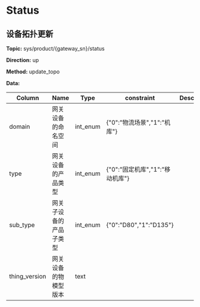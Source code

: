  # Status

## 设备拓扑更新


**Topic:** sys/product/{gateway_sn}/status

**Direction:** up

**Method:** update_topo

**Data:**

|Column|Name|Type|constraint|Description|
|---|---|---|---|---|
|domain|网关设备的命名空间|int_enum|{"0":"物流场景","1":"机库"}||
|type|网关设备的产品类型|int_enum|{"0":"固定机库","1":"移动机库"}||
|sub_type|网关子设备的产品子类型|int_enum|{"0":"D80","1":"D135"}||
|thing_version|网关设备的物模型版本|text|  ||
